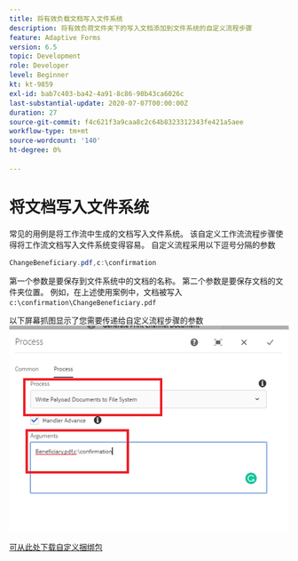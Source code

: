 ```yaml
---
title: 将有效负载文档写入文件系统
description: 将有效负荷文件夹下的写入文档添加到文件系统的自定义流程步骤
feature: Adaptive Forms
version: 6.5
topic: Development
role: Developer
level: Beginner
kt: kt-9859
exl-id: bab7c403-ba42-4a91-8c86-90b43ca6026c
last-substantial-update: 2020-07-07T00:00:00Z
duration: 27
source-git-commit: f4c621f3a9caa8c2c64b8323312343fe421a5aee
workflow-type: tm+mt
source-wordcount: '140'
ht-degree: 0%

---
```


# 将文档写入文件系统

常见的用例是将工作流中生成的文档写入文件系统。
该自定义工作流流程步骤使得将工作流文档写入文件系统变得容易。
自定义流程采用以下逗号分隔的参数

```java
ChangeBeneficiary.pdf,c:\confirmation
```

第一个参数是要保存到文件系统中的文档的名称。 第二个参数是要保存文档的文件夹位置。 例如，在上述使用案例中，文档被写入 `c:\confirmation\ChangeBeneficiary.pdf`

以下屏幕抓图显示了您需要传递给自定义流程步骤的参数
![write-payload-file-system](assets/write-payload-file-system.png)

[可从此处下载自定义捆绑包](/help/forms/assets/common-osgi-bundles/SetValueApp.core-1.0-SNAPSHOT.jar)
